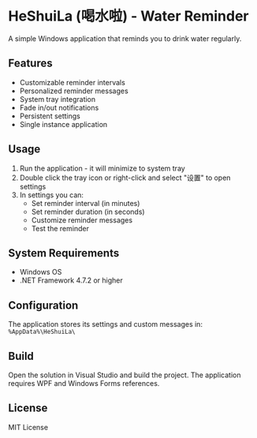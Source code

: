 # HeShuiLa (喝水啦) - Water Reminder

A simple Windows application that reminds you to drink water regularly.

## Features

- Customizable reminder intervals
- Personalized reminder messages
- System tray integration
- Fade in/out notifications
- Persistent settings
- Single instance application

## Usage

1. Run the application - it will minimize to system tray
2. Double click the tray icon or right-click and select "设置" to open settings
3. In settings you can:
   - Set reminder interval (in minutes)
   - Set reminder duration (in seconds)
   - Customize reminder messages
   - Test the reminder

## System Requirements

- Windows OS
- .NET Framework 4.7.2 or higher

## Configuration

The application stores its settings and custom messages in:
`%AppData%\HeShuiLa\`

## Build

Open the solution in Visual Studio and build the project. The application requires WPF and Windows Forms references.

## License

MIT License
